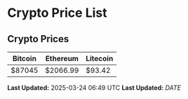 # Crypto Price List

## Crypto Prices
| Bitcoin | Ethereum | Litecoin |
| ------- | -------- | -------- |
| $87045 | $2066.99 | $93.42 |
**Last Updated:** 2025-03-24 06:49 UTC
**Last Updated:** $DATE$
